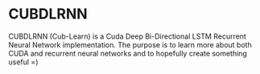 # CUBDLRNN
CUBDLRNN (Cub-Learn) is a Cuda Deep Bi-Directional LSTM Recurrent Neural Network implementation. The purpose is to learn more about both CUDA and recurrent neural networks and to hopefully create something useful =) 
